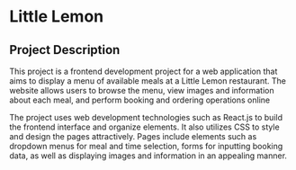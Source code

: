 # Little Lemon 

## Project Description
This project is a frontend development project for a web application that aims to display a menu of available meals at a Little Lemon restaurant. The website allows users to browse the menu, view images and information about each meal, and perform booking and ordering operations online

The project uses web development technologies such as React.js to build the frontend interface and organize elements. It also utilizes CSS to style and design the pages attractively. Pages include elements such as dropdown menus for meal and time selection, forms for inputting booking data, as well as displaying images and information in an appealing manner.





